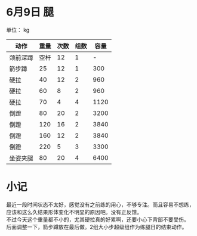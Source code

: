 # 6月9日 腿
单位： kg  

| 动作 | 重量 | 次数 | 组数 | 容量 |
| ----- | ----- | ----- | ----- | ----- |
| 颈前深蹲 | 空杆 | 12 | 1 | - |
| 箭步蹲 | 25 | 12 | 1 | 300 |
| 硬拉 | 40 | 12 | 2 | 960 |
| 硬拉 | 60 | 8 | 2 | 960 |
| 硬拉 | 70 | 4 | 4 | 1120 |
| 倒蹬 | 80 | 20 | 2 | 3200 |
| 倒蹬 | 120 | 16 | 2 | 3840 |
| 倒蹬 | 160 | 12 | 2 | 3840 |
| 倒蹬 | 220 | 5 | 3 | 3300 |
| 坐姿夹腿 | 80 | 20 | 4 | 6400 |

# 小记
最近一段时间状态不太好，感觉没有之前练的用心，不够专注。而且容易不想练，应该和这么久结果形体变化不明显的原因吧。没有正反馈。  
不过今天这个重量都不小的，尤其硬拉真的好累啊，还要小心下背部不要受伤。  
后面调整一下，箭步蹲放在最后做。2组大小步超级组作为练腿日的结束动作。